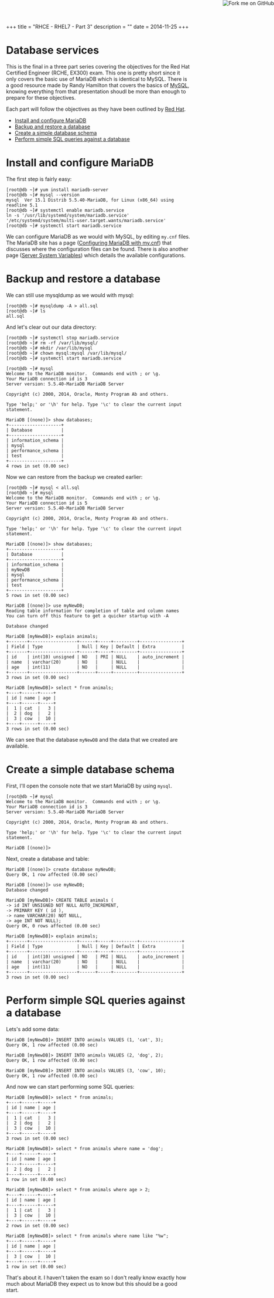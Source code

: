 +++
title = "RHCE - RHEL7 - Part 3"
description = ""
date = 2014-11-25
+++

# Database services

This is the final in a three part series covering the objectives for the Red Hat Certified Engineer (RCHE, EX300) exam. This one is pretty short since it only covers the basic use of MariaDB which is identical to MySQL. There is a good resource made by Randy Hamilton that covers the basics of [MySQL][4], knowing everything from that presentation shoudl be more than enough to prepare for these objectives.

Each part will follow the objectives as they have been outlined by [Red Hat][1].

* [Install and configure MariaDB](#obj1)
* [Backup and restore a database](#obj2)
* [Create a simple database schema](#obj3)
* [Perform simple SQL queries against a database](#obj4)

# Install and configure MariaDB <a name="obj1"></a>

The first step is fairly easy:

    [root@db ~]# yum install mariadb-server
    [root@db ~]# mysql --version
    mysql  Ver 15.1 Distrib 5.5.40-MariaDB, for Linux (x86_64) using readline 5.1
    [root@db ~]# systemctl enable mariadb.service 
    ln -s '/usr/lib/systemd/system/mariadb.service' '/etc/systemd/system/multi-user.target.wants/mariadb.service'
    [root@db ~]# systemctl start mariadb.service 

We can configure MariaDB as we would with MySQL, by editing `my.cnf` files. The MariaDB site has a page ([Configuring MariaDB with my.cnf][2]) that discusses where the configuration files can be found. There is also another page ([Server System Variables][3]) which details the available configurations.

# Backup and restore a database <a name="obj2"></a>

We can still use mysqldump as we would with mysql:

    [root@db ~]# mysqldump -A > all.sql
    [root@db ~]# ls
    all.sql

And let's clear out our data directory:

    [root@db ~]# systemctl stop mariadb.service
    [root@db ~]# rm -rf /var/lib/mysql/
    [root@db ~]# mkdir /var/lib/mysql
    [root@db ~]# chown mysql:mysql /var/lib/mysql/
    [root@db ~]# systemctl start mariadb.service

    [root@db ~]# mysql
    Welcome to the MariaDB monitor.  Commands end with ; or \g.
    Your MariaDB connection id is 3
    Server version: 5.5.40-MariaDB MariaDB Server
    
    Copyright (c) 2000, 2014, Oracle, Monty Program Ab and others.
    
    Type 'help;' or '\h' for help. Type '\c' to clear the current input statement.
    
    MariaDB [(none)]> show databases;
    +--------------------+
    | Database           |
    +--------------------+
    | information_schema |
    | mysql              |
    | performance_schema |
    | test               |
    +--------------------+
    4 rows in set (0.00 sec)

Now we can restore from the backup we created earlier:

    [root@db ~]# mysql < all.sql 
    [root@db ~]# mysql
    Welcome to the MariaDB monitor.  Commands end with ; or \g.
    Your MariaDB connection id is 5
    Server version: 5.5.40-MariaDB MariaDB Server
    
    Copyright (c) 2000, 2014, Oracle, Monty Program Ab and others.
    
    Type 'help;' or '\h' for help. Type '\c' to clear the current input statement.
    
    MariaDB [(none)]> show databases;
    +--------------------+
    | Database           |
    +--------------------+
    | information_schema |
    | myNewDB            |
    | mysql              |
    | performance_schema |
    | test               |
    +--------------------+
    5 rows in set (0.00 sec)

    MariaDB [(none)]> use myNewDB;
    Reading table information for completion of table and column names
    You can turn off this feature to get a quicker startup with -A
    
    Database changed
    
    MariaDB [myNewDB]> explain animals;
    +-------+------------------+------+-----+---------+----------------+
    | Field | Type             | Null | Key | Default | Extra          |
    +-------+------------------+------+-----+---------+----------------+
    | id    | int(10) unsigned | NO   | PRI | NULL    | auto_increment |
    | name  | varchar(20)      | NO   |     | NULL    |                |
    | age   | int(11)          | NO   |     | NULL    |                |
    +-------+------------------+------+-----+---------+----------------+
    3 rows in set (0.00 sec)

    MariaDB [myNewDB]> select * from animals;
    +----+------+-----+
    | id | name | age |
    +----+------+-----+
    |  1 | cat  |   3 |
    |  2 | dog  |   2 |
    |  3 | cow  |  10 |
    +----+------+-----+
    3 rows in set (0.00 sec)


We can see that the database `myNewDB` and the data that we created are available.

# Create a simple database schema <a name="obj3"></a>

First, I'll open the console note that we start MariaDB by using `mysql`. 

    [root@db ~]# mysql
    Welcome to the MariaDB monitor.  Commands end with ; or \g.
    Your MariaDB connection id is 3
    Server version: 5.5.40-MariaDB MariaDB Server
    
    Copyright (c) 2000, 2014, Oracle, Monty Program Ab and others.
    
    Type 'help;' or '\h' for help. Type '\c' to clear the current input statement.
    
    MariaDB [(none)]> 

Next, create a database and table:

    MariaDB [(none)]> create database myNewDB;
    Query OK, 1 row affected (0.00 sec)
    
    MariaDB [(none)]> use myNewDB;
    Database changed
    
    MariaDB [myNewDB]> CREATE TABLE animals (
    -> id INT UNSIGNED NOT NULL AUTO_INCREMENT,
    -> PRIMARY KEY ( id ),
    -> name VARCHAR(20) NOT NULL,
    -> age INT NOT NULL);
    Query OK, 0 rows affected (0.00 sec)
    
    MariaDB [myNewDB]> explain animals;
    +-------+------------------+------+-----+---------+----------------+
    | Field | Type             | Null | Key | Default | Extra          |
    +-------+------------------+------+-----+---------+----------------+
    | id    | int(10) unsigned | NO   | PRI | NULL    | auto_increment |
    | name  | varchar(20)      | NO   |     | NULL    |                |
    | age   | int(11)          | NO   |     | NULL    |                |
    +-------+------------------+------+-----+---------+----------------+
    3 rows in set (0.00 sec)

# Perform simple SQL queries against a database<a name="obj4"></a>

Lets's add some data:

    MariaDB [myNewDB]> INSERT INTO animals VALUES (1, 'cat', 3);
    Query OK, 1 row affected (0.00 sec)
    
    MariaDB [myNewDB]> INSERT INTO animals VALUES (2, 'dog', 2);
    Query OK, 1 row affected (0.00 sec)
    
    MariaDB [myNewDB]> INSERT INTO animals VALUES (3, 'cow', 10);
    Query OK, 1 row affected (0.00 sec)

And now we can start performing some SQL queries:

    MariaDB [myNewDB]> select * from animals;
    +----+------+-----+
    | id | name | age |
    +----+------+-----+
    |  1 | cat  |   3 |
    |  2 | dog  |   2 |
    |  3 | cow  |  10 |
    +----+------+-----+
    3 rows in set (0.00 sec)
    
    MariaDB [myNewDB]> select * from animals where name = 'dog';
    +----+------+-----+
    | id | name | age |
    +----+------+-----+
    |  2 | dog  |   2 |
    +----+------+-----+
    1 row in set (0.00 sec)
    
    MariaDB [myNewDB]> select * from animals where age > 2;
    +----+------+-----+
    | id | name | age |
    +----+------+-----+
    |  1 | cat  |   3 |
    |  3 | cow  |  10 |
    +----+------+-----+
    2 rows in set (0.00 sec)
    
    MariaDB [myNewDB]> select * from animals where name like "%w";
    +----+------+-----+
    | id | name | age |
    +----+------+-----+
    |  3 | cow  |  10 |
    +----+------+-----+
    1 row in set (0.00 sec)

That's about it. I haven't taken the exam so I don't really know exactly how much about MariaDB they expect us to know but this should be a good start.




[1]: http://www.redhat.com/en/services/training/ex300-red-hat-certified-engineer-rhce-exam
[2]: https://mariadb.com/kb/en/mariadb/documentation/getting-started/configuring-mariadb-with-mycnf/
[3]: https://mariadb.com/kb/en/mariadb/documentation/optimization-and-tuning/system-variables/server-system-variables/
[4]: http://nitedog.net/mysql/#/


<a href="https://github.com/epequeno/pequeno.in/blob/master/2014-11-25-rhce-rhel7-p3.md"><img style="position: absolute; top: 0; right: 0; border: 0;" src="https://camo.githubusercontent.com/38ef81f8aca64bb9a64448d0d70f1308ef5341ab/68747470733a2f2f73332e616d617a6f6e6177732e636f6d2f6769746875622f726962626f6e732f666f726b6d655f72696768745f6461726b626c75655f3132313632312e706e67" alt="Fork me on GitHub" data-canonical-src="https://s3.amazonaws.com/github/ribbons/forkme_right_darkblue_121621.png"></a>